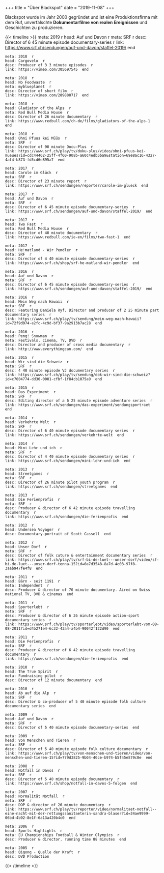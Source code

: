 +++
title = "Über Blackspot"
date = "2019-11-08"
+++

Blackspot wurde im Jahr 2000 gegründet und ist eine Produktionsfirma mit dem Ruf, unverfälschte **Dokumentarfilme von realen Ereignissen** und Geschichten zu produzieren.

{{< timeline >}}
    meta: 2019  r
    head: Auf und Davon  r
    meta: SRF  r
    desc: Director of 6 45 minute episode documentary-series  r
    link: https://www.srf.ch/sendungen/auf-und-davon/staffel-2019/  end

    meta: 2018  r
    head: Cargovelo  r
    desc: Producer of 3 3 minute episodes  r
    link: https://vimeo.com/305697545  end

    meta: 2018  r
    head: No Foodwaste  r
    meta: myblueplanet  r
    desc: Director of short film  r
    link: https://vimeo.com/289888717  end

    meta: 2018  r
    head: Gladiator of the Alps  r
    meta: Red Bull Media House  r
    desc: Director of 26 minute documentary  r
    link: https://www.redbull.com/ch-de/films/gladiators-of-the-alps-1  end

    meta: 2018  r
    head: Ohni Pfuus kei Müüs  r
    meta: SRF  r
    desc: Director of 90 minute Docu-Plus  r
    link: https://www.srf.ch/play/tv/doku-plus/video/ohni-pfuus-kei-mueues?id=cdc44462-25ff-4f60-908b-a60c4edb5ba9&station=69e8ac16-4327-4af4-b873-fd5cd6e895a7  end

    meta: 2017  r
    head: Carole im Glück  r
    meta: SRF  r
    desc: Director of 23 minute report  r
    link: https://www.srf.ch/sendungen/reporter/carole-im-glueck  end

    meta: 2017  r
    head: Auf und Davon  r
    meta: SRF  r
    desc: Director of 6 45 minute episode documentary-series  r
    link: https://www.srf.ch/sendungen/auf-und-davon/staffel-2019/  end

    meta: 2017  r
    head: Two Fast  r
    meta: Red Bull Media House  r
    desc: Director of 40 minute documentary  r
    link: https://www.redbull.com/ie-en/films/two-fast-1  end

    meta: 2017  r
    head: He!matland - Wir Pendler  r
    meta: SRF  r
    desc: Director of 4 40 minute episode documentary-series  r
    link: https://www.srf.ch/shop/srf-he-matland-wir-pendler  end

    meta: 2016  r
    head: Auf und Davon  r
    meta: SRF  r
    desc: Director of 6 45 minute episode documentary-series  r
    link: https://www.srf.ch/sendungen/auf-und-davon/staffel-2019/  end

    meta: 2016  r
    head: Mein Weg nach Hawaii  r
    meta: SRF  r
    desc: Featuring Daniela Ryf. Director and producer of 2 25 minute part documentary series  r
    link: https://www.srf.ch/play/tv/sendung/mein-weg-nach-hawaii?id=72f9d974-e2fc-4c9d-bf37-9a2913b7ac28  end

    meta: 2016  r
    head: Peng! Snowman  r
    meta: Festivals, cinema, TV, DVD  r
    desc: Director and producer of cross media documentary  r
    link: http://www.everythingcan.com/  end

    meta: 2015  r
    head: Wir sind die Schweiz  r
    meta: SRF  r
    desc: 4 40 minute episode VJ documentary series  r
    link: https://www.srf.ch/play/tv/sendung/dok-wir-sind-die-schweiz?id=c7004774-dd30-0001-cfbf-1f84cb1075a0  end

    meta: 2015  r
    head: Das Experiment  r
    meta: SRF  r
    desc: Editing director of a 6 25 minute episode adventure series  r
    link: https://www.srf.ch/sendungen/das-experiment/sendungsportraet  end
    
    meta: 2014  r
    head: Verkehrte Welt  r
    meta: SRF  r
    desc: Director of 6 40 minute episode documentary series  r
    link: https://www.srf.ch/sendungen/verkehrte-welt  end

    meta: 2014  r
    head: Mini Lehr und ich  r
    meta: SRF  r
    desc: Director of 4 40 minute episode documentary series  r
    link: https://www.srf.ch/sendungen/mini-lehr-und-ich  end

    meta: 2013  r
    head: Streetgames  r
    meta: SRF  r
    desc: Director of 26 minute pilot youth program  r
    link: https://www.srf.ch/sendungen/streetgames  end

    meta: 2013  r
    head: Die Ferienprofis  r
    meta: SRF  r
    desc: Producer & director of 6 42 minute episode travelling documentary  r
    link: https://www.srf.ch/sendungen/die-ferienprofis  end

    meta: 2012  r
    head: Undersea Voyager  r
    desc: Documentary-portrait of Scott Cassell  end

    meta: 2012  r
    head: Unser Dorf  r
    meta: SRF  r
    desc: Director of folk cuture & entertainment documentary series  r
    link: https://www.srf.ch/play/tv/srf-bi-de-luet---unser-dorf/video/sf-bi-de-luet---unser-dorf-tenna-15?id=0a7d3548-8a7d-4c03-97f8-3aab947fe4f8  end

    meta: 2011  r
    head: Bärn - seit 1191  r
    meta: Independent  r
    desc: Producer & director of 70 minute documentary. Aired on Swiss national TV, DVD & cinemas  end

    meta: 2011  r
    head: Sporterlebt  r
    meta: SRF  r
    desc: Producer & director of 6 26 minute episode action-sport documentary series  r
    link: https://www.srf.ch/play/tv/sporterlebt/video/sporterlebt-vom-08-08-2011?id=d4b271e4-6c32-43a4-a4b4-90042f122d90  end

    meta: 2011  r
    head: Die Ferienprofis  r
    meta: SRF  r
    desc: Producer & director of 6 42 minute episode travelling documentary  r
    link: https://www.srf.ch/sendungen/die-ferienprofis  end

    meta: 2010  r
    head: The True Spirit  r
    meta: Fundraising pilot  r
    desc: Director of 12 minute documentary  end

    meta: 2010  r
    head: Ab auf die Alp  r
    meta: SRF  r
    desc: Director & co-producer of 5 40 minute episode folk culture documentary series  end

    meta: 2009  r
    head: Auf und Davon  r
    meta: SRF  r
    desc: Director of 5 40 minute episode documentary-series  end

    meta: 2009  r
    head: Von Menschen und Tieren  r
    meta: SRF  r
    desc: Director of 5 40 minute episode folk culture documentary  r
    link: https://www.srf.ch/play/tv/von-menschen-und-tieren/video/von-menschen-und-tieren-15?id=779d3825-9b04-40ce-b974-b5f45e879c0e  end

    meta: 2008  r
    head: Notfall in Davos  r
    meta: SRF  r
    desc: Director of 5 40 minute episode documentary  r
    link: https://www.srf.ch/shop/notfall-in-davos-5-folgen  end

    meta: 2007  r
    head: Normalität Notfall  r
    meta: SRF  r
    desc: DOP & director of 26 minute documentary  r
    link: https://www.srf.ch/play/tv/reporter/video/normalitaet-notfall--eine-nacht-mit-der-rettungssanitaeterin-sandra-blaser?id=34ae9999-06bd-4b92-8e1f-6a13a420b4c0  end

    meta: 2006  r
    head: Sports Highlights  r
    meta: EU Championships Football & Winter Olympics  r
    desc: Producer & director, running time 88 minutes  end

    meta: 2005  r
    head: Qigong - Quelle der Kraft  r
    desc: DVD Production
{{< /timeline >}}
